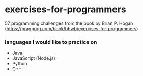 # exercises-for-programmers
57 programming challenges from the book by Brian P. Hogan (https://pragprog.com/book/bhwb/exercises-for-programmers)

### languages I would like to practice on
+ Java
+ JavaScript (Node.js)
+ Python
+ C++